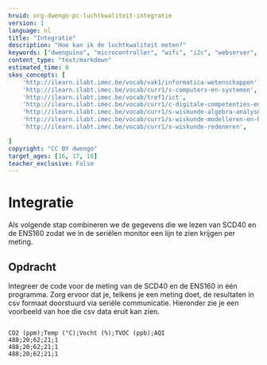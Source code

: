 ```yaml
---
hruid: org-dwengo-pc-luchtkwaliteit-integratie
version: 1
language: nl
title: "Integratie"
description: "Hoe kan ik de luchtkwaliteit meten?"
keywords: ["dwenguino", "microcontroller", "wifi", "i2c", "webserver", "internet", "co2", "luchtkwaliteit"]
content_type: "text/markdown"
estimated_time: 8
skos_concepts: [
    'http://ilearn.ilabt.imec.be/vocab/vak1/informatica-wetenschappen', 
    'http://ilearn.ilabt.imec.be/vocab/curr1/s-computers-en-systemen',
    'http://ilearn.ilabt.imec.be/vocab/tref1/ict',
    'http://ilearn.ilabt.imec.be/vocab/curr1/c-digitale-competenties-en-mediawijsheid',
    'http://ilearn.ilabt.imec.be/vocab/curr1/s-wiskunde-algebra-analyse',
    'http://ilearn.ilabt.imec.be/vocab/curr1/s-wiskunde-modelleren-en-heuristiek',
    'http://ilearn.ilabt.imec.be/vocab/curr1/s-wiskunde-redeneren',

]
copyright: "CC BY dwengo"
target_ages: [16, 17, 18]
teacher_exclusive: False
---
```


# Integratie

Als volgende stap combineren we de gegevens die we lezen van SCD40 en de ENS160 zodat we in de seriëlen monitor een lijn te zien krijgen per meting.

<div class="dwengo-content assignment">
<h2 class="title">Opdracht</h2>
<div class="content">
Integreer de code voor de meting van de SCD40 en de ENS160 in één programma. Zorg ervoor dat je, telkens je een meting doet, de resultaten in csv formaat doorstuurd via seriële communicatie. Hieronder zie je een voorbeeld van hoe die csv data eruit kan zien.

<pre>
<code class="lang-csv">
CO2 (ppm);Temp (°C);Vocht (%);TVOC (ppb);AQI
488;20;62;21;1
488;20;62;21;1
488;20;62;21;1
</code>
</pre>
</div>
</div>